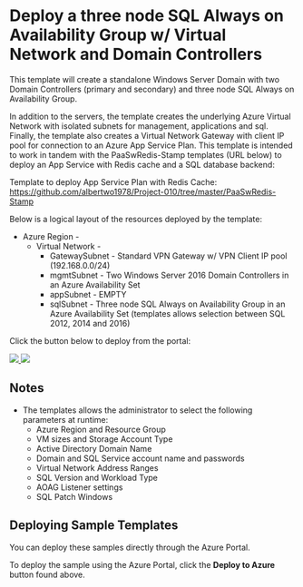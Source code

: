 # Deploy a three node SQL Always on Availability Group w/ Virtual Network and Domain Controllers
This template will create a standalone Windows Server Domain with two Domain Controllers (primary and secondary) and three node SQL Always on Availability Group.

In addition to the servers, the template creates the underlying Azure Virtual Network with isolated subnets for management, applications and sql. Finally, the template also creates a Virtual Network Gateway with client IP pool for connection to an Azure App Service Plan. This template is intended to work in tandem with the PaaSwRedis-Stamp templates (URL below) to deploy an App Service with Redis cache and a SQL database backend:

Template to deploy App Service Plan with Redis Cache:<br>
https://github.com/albertwo1978/Project-010/tree/master/PaaSwRedis-Stamp

Below is a logical layout of the resources deployed by the template: 

+   Azure Region - 
    +   Virtual Network - 
        +   GatewaySubnet - Standard VPN Gateway w/ VPN Client IP pool (192.168.0.0/24) 
        +   mgmtSubnet    - Two Windows Server 2016 Domain Controllers in an Azure Availability Set 
        +   appSubnet     - EMPTY 
        +   sqlSubnet     - Three node SQL Always on Availability Group in an Azure Availability Set (templates allows selection between SQL 2012, 2014 and 2016) 

Click the button below to deploy from the portal:

<a href="https://portal.azure.com/#create/Microsoft.Template/uri/https%3A%2F%2Fraw.githubusercontent.com%2Falbertwo1978%2FProject-010%2Fmaster%2FIaaS-Stamp%2Fazuredeploy.json" target="_blank">
    <img src="http://azuredeploy.net/deploybutton.png"/>
</a>
<a href="http://armviz.io/#/?load=https%3A%2F%2Fraw.githubusercontent.com%2Falbertwo1978%2FProject-010%2Fmaster%2FIaaS-Stamp%2Fazuredeploy.json" target="_blank">
    <img src="http://armviz.io/visualizebutton.png"/>
</a>

## Notes

+	The templates allows the administrator to select the following parameters at runtime:
    +   Azure Region and Resource Group 
    +   VM sizes and Storage Account Type
    +   Active Directory Domain Name
    +   Domain and SQL Service account name and passwords
    +   Virtual Network Address Ranges
    +   SQL Version and Workload Type
    +   AOAG Listener settings
    +   SQL Patch Windows

## Deploying Sample Templates

You can deploy these samples directly through the Azure Portal.

To deploy the sample using the Azure Portal, click the **Deploy to Azure** button found above.

